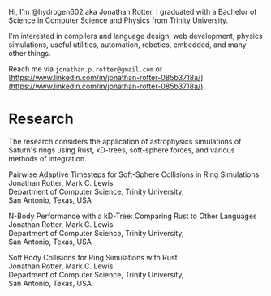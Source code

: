 Hi, I’m @hydrogen602 aka Jonathan Rotter. I graduated with a Bachelor of Science in Computer Science and Physics from Trinity University. 

I'm interested in compilers and language design, web development, physics simulations, useful utilities, automation, robotics, embedded, and many other things.



<!-- - 👀 I’m interested in ...
- 🌱 I’m currently learning ...
- 💞️ I’m looking to collaborate on ...
- 📫 How to reach me ... -->

Reach me via `jonathan.p.rotter@gmail.com` or [https://www.linkedin.com/in/jonathan-rotter-085b3718a/](https://www.linkedin.com/in/jonathan-rotter-085b3718a/).

# Research

The research considers the application of astrophysics simulations of Saturn's rings using Rust, kD-trees, soft-sphere forces, and various methods of integration.

Pairwise Adaptive Timesteps for Soft-Sphere Collisions in Ring Simulations  
Jonathan Rotter, Mark C. Lewis  
Department of Computer Science, Trinity University,  
San Antonio, Texas, USA  

N-Body Performance with a kD-Tree: Comparing Rust to Other Languages  
Jonathan Rotter, Mark C. Lewis  
Department of Computer Science, Trinity University,  
San Antonio, Texas, USA

Soft Body Collisions for Ring Simulations with Rust  
Jonathan Rotter, Mark C. Lewis  
Department of Computer Science, Trinity University,  
San Antonio, Texas, USA  

<!---
hydrogen602/hydrogen602 is a ✨ special ✨ repository because its `README.md` (this file) appears on your GitHub profile.
You can click the Preview link to take a look at your changes.
--->
